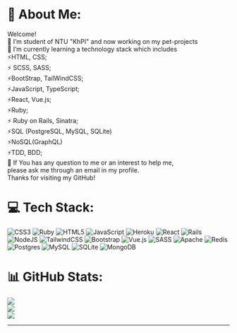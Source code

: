 # 💫 About Me:
Welcome!<br>🔭 I’m student of NTU "KhPI" and now working on my pet-projects<br>🌱 I’m currently learning  a technology stack which includes<br>        ⚡HTML, CSS;<br>        ⚡ SCSS, SASS;<br>        ⚡BootStrap, TailWindCSS;<br>        ⚡JavaScript, TypeScript;<br>        ⚡React, Vue.js;<br>        ⚡Ruby;<br>        ⚡ Ruby on Rails, Sinatra;<br>        ⚡SQL (PostgreSQL, MySQL, SQLite)<br>        ⚡NoSQL(GraphQL)<br>        ⚡TDD, BDD;<br>💬 If You has any question to me or an interest to help me,<br>      please ask me through an email in my profile.<br>Thanks for visiting my GitHub!


# 💻 Tech Stack:
![CSS3](https://img.shields.io/badge/css3-%231572B6.svg?style=for-the-badge&logo=css3&logoColor=white) ![Ruby](https://img.shields.io/badge/ruby-%23CC342D.svg?style=for-the-badge&logo=ruby&logoColor=white) ![HTML5](https://img.shields.io/badge/html5-%23E34F26.svg?style=for-the-badge&logo=html5&logoColor=white) ![JavaScript](https://img.shields.io/badge/javascript-%23323330.svg?style=for-the-badge&logo=javascript&logoColor=%23F7DF1E) ![Heroku](https://img.shields.io/badge/heroku-%23430098.svg?style=for-the-badge&logo=heroku&logoColor=white) ![React](https://img.shields.io/badge/react-%2320232a.svg?style=for-the-badge&logo=react&logoColor=%2361DAFB) ![Rails](https://img.shields.io/badge/rails-%23CC0000.svg?style=for-the-badge&logo=ruby-on-rails&logoColor=white) ![NodeJS](https://img.shields.io/badge/node.js-6DA55F?style=for-the-badge&logo=node.js&logoColor=white) ![TailwindCSS](https://img.shields.io/badge/tailwindcss-%2338B2AC.svg?style=for-the-badge&logo=tailwind-css&logoColor=white) ![Bootstrap](https://img.shields.io/badge/bootstrap-%23563D7C.svg?style=for-the-badge&logo=bootstrap&logoColor=white) ![Vue.js](https://img.shields.io/badge/vuejs-%2335495e.svg?style=for-the-badge&logo=vuedotjs&logoColor=%234FC08D) ![SASS](https://img.shields.io/badge/SASS-hotpink.svg?style=for-the-badge&logo=SASS&logoColor=white) ![Apache](https://img.shields.io/badge/apache-%23D42029.svg?style=for-the-badge&logo=apache&logoColor=white) ![Redis](https://img.shields.io/badge/redis-%23DD0031.svg?style=for-the-badge&logo=redis&logoColor=white) ![Postgres](https://img.shields.io/badge/postgres-%23316192.svg?style=for-the-badge&logo=postgresql&logoColor=white) ![MySQL](https://img.shields.io/badge/mysql-%2300f.svg?style=for-the-badge&logo=mysql&logoColor=white) ![SQLite](https://img.shields.io/badge/sqlite-%2307405e.svg?style=for-the-badge&logo=sqlite&logoColor=white) ![MongoDB](https://img.shields.io/badge/MongoDB-%234ea94b.svg?style=for-the-badge&logo=mongodb&logoColor=white)
# 📊 GitHub Stats:
![](https://github-readme-stats.vercel.app/api?username=Zakhar_G_Parakin&theme=merko&hide_border=true&include_all_commits=false&count_private=false)<br/>
![](https://github-readme-streak-stats.herokuapp.com/?user=Zakhar_G_Parakin&theme=merko&hide_border=true)<br/>
![](https://github-readme-stats.vercel.app/api/top-langs/?username=Zakhar_G_Parakin&theme=merko&hide_border=true&include_all_commits=false&count_private=false&layout=compact)

---
